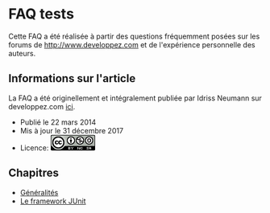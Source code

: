 # FAQ tests

Cette FAQ a été réalisée à partir des questions fréquemment posées sur les forums de http://www.developpez.com et de l'expérience personnelle des auteurs.

## Informations sur l'article

La FAQ a été originellement et intégralement publiée par Idriss Neumann sur developpez.com [ici](https://java.developpez.com/faq/tests).

* Publié le 22 mars 2014
* Mis à jour le 31 décembre 2017
* Licence: [![cc-by-nc-sa](../../img/cc-by-nc-sa.png)](https://creativecommons.org/licenses/by-nc-sa/3.0/deed.fr)

## Chapitres

* [Généralités](./generalites.md)
* [Le framework JUnit](./junit/README.md)
